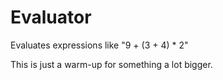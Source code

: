 # Evaluator
Evaluates expressions like "9 + (3 + 4) * 2"

This is just a warm-up for something a lot bigger.
